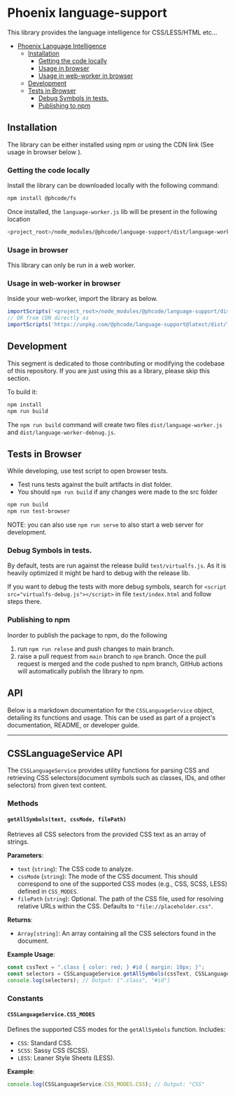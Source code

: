 # Phoenix language-support

This library provides the language intelligence for CSS/LESS/HTML etc...

<!-- TOC -->
* [Phoenix Language Intelligence](#phoenix-language-intelligence)
  * [Installation](#installation)
    * [Getting the code locally](#getting-the-code-locally)
    * [Usage in browser](#usage-in-browser)
    * [Usage in web-worker in browser](#usage-in-web-worker-in-browser)
  * [Development](#development)
  * [Tests in Browser](#tests-in-browser)
    * [Debug Symbols in tests.](#debug-symbols-in-tests)
    * [Publishing to npm](#publishing-to-npm)
<!-- TOC -->

## Installation
The library can be either installed using npm or using the CDN link (See usage in browser below ).

### Getting the code locally
Install the library can be downloaded locally with the following command:

```bash
npm install @phcode/fs
```

Once installed, the `language-worker.js` lib will be present in the following location
```bash
<project_root>/node_modules/@phcode/language-support/dist/language-worker.js
```
### Usage in browser
This library can only be run in a web worker.

### Usage in web-worker in browser
Inside your web-worker, import the library as below.
```js
importScripts('<project_root>/node_modules/@phcode/language-support/dist/language-worker.js');
// OR from CDN directly as
importScripts('https://unpkg.com/@phcode/language-support@latest/dist/language-worker.js');
```

## Development
This segment is dedicated to those contributing or modifying the codebase of this repository.
If you are just using this as a library, please skip this section.

To build it:

```bash
npm install
npm run build
```

The `npm run build` command will create two files `dist/language-worker.js` and `dist/language-worker-debnug.js`.

## Tests in Browser
While developing, use test script to open browser tests.
* Test runs tests against the built artifacts in dist folder.
* You should `npm run build` if any changes were made to the src folder
```bash
npm run build
npm run test-browser
```

NOTE: you can also use `npm run serve` to also start a web server for development.

### Debug Symbols in tests.
By default, tests are run against the release build `test/virtualfs.js`. As it is heavily optimized it might be hard to debug with the release lib. 

If you want to debug the tests with more debug symbols, search for `<script src="virtualfs-debug.js"></script>` in file `test/index.html` and follow steps there.

### Publishing to npm

Inorder to publish the package to npm, do the following

1. run `npm run relese` and push changes to main branch.
2. raise a pull request from `main` branch to `npm` branch. Once the pull request is merged
and the code pushed to npm branch, GitHub actions will automatically publish the library to npm.

## API

Below is a markdown documentation for the `CSSLanguageService` object, detailing its functions and usage. This can be used as part of a project's documentation, README, or developer guide.

---

## CSSLanguageService API

The `CSSLanguageService` provides utility functions for parsing CSS and
retrieving CSS selectors(document symbols such as classes, IDs, and other selectors) from given text content.

### Methods

#### `getAllSymbols(text, cssMode, filePath)`

Retrieves all CSS selectors from the provided CSS text as an array of strings.

**Parameters**:

- `text` (`string`): The CSS code to analyze.
- `cssMode` (`string`): The mode of the CSS document. This should correspond to one of the supported CSS modes (e.g., CSS, SCSS, LESS) defined in `CSS_MODES`.
- `filePath` (`string`): Optional. The path of the CSS file, used for resolving relative URLs within the CSS. Defaults to `"file://placeholder.css"`.

**Returns**:

- `Array[string]`: An array containing all the CSS selectors found in the document.

**Example Usage**:

```javascript
const cssText = ".class { color: red; } #id { margin: 10px; }";
const selectors = CSSLanguageService.getAllSymbols(cssText, CSSLanguageService.CSS_MODES.CSS);
console.log(selectors); // Output: [".class", "#id"]
```

### Constants

#### `CSSLanguageService.CSS_MODES`

Defines the supported CSS modes for the `getAllSymbols` function. Includes:

- `CSS`: Standard CSS.
- `SCSS`: Sassy CSS (SCSS).
- `LESS`: Leaner Style Sheets (LESS).

**Example**:

```javascript
console.log(CSSLanguageService.CSS_MODES.CSS); // Output: "CSS"
```
